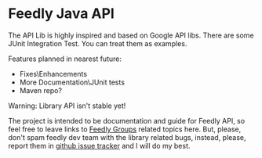 Feedly Java API
==========

The API Lib is highly inspired and based on Google API libs.
There are some JUnit Integration Test. You can treat them as examples.

Features planned in nearest future:
* Fixes\Enhancements
* More Documentation\JUnit tests
* Maven repo?

Warning: Library API isn't stable yet!

The project is intended to be documentation and guide for Feedly API, so feel free to leave links to [Feedly Groups] related topics here. But, please, don't spam feedly dev team with the library related bugs, instead, please, report them in [github issue tracker] and I will do my best.

[Feedly Groups]:https://groups.google.com/forum/?fromgroups=#!forum/feedly-cloud
[github issue tracker]:https://github.com/bademux/feedly-api/issues
